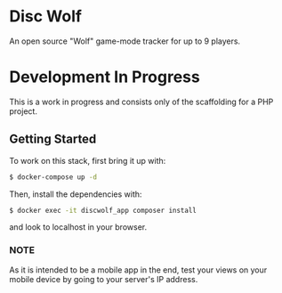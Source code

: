 # Disc Wolf
An open source "Wolf" game-mode tracker for up to 9 players.

# Development In Progress

This is a work in progress and consists only of the scaffolding for a
PHP project.

## Getting Started

To work on this stack, first bring it up with:

```bash
$ docker-compose up -d
```

Then, install the dependencies with:

```bash
$ docker exec -it discwolf_app composer install
```

and look to localhost in your browser.

### NOTE
As it is intended to be a mobile app in the end, test your views on
your mobile device by going to your server's IP address. 